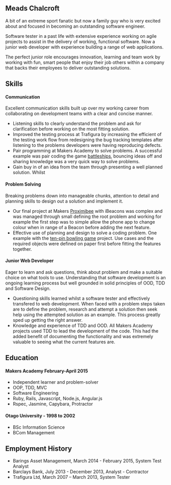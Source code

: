 ## Meads Chalcroft

A bit of an extreme sport fanatic but now a family guy who is very excited about and focused in becoming an outstanding software engineer.

Software tester in a past life with extensive experience working on agile projects to assist in the delivery of working, functional software. Now a junior web developer with experience building a range of web applications.

The perfect junior role encourages innovation, learning and team work by working with fun, smart people that enjoy their job others within a company that backs their employees to deliver outstanding solutions.


## Skills

#### Communication

Excellent communication skills built up over my working career from collaborating on development teams with a clear and concise manner.

- Listening skills to clearly understand the problem and ask for clarification before working on the most fitting solution.
- Improved the testing process at Trafigura by increasing the efficient of the testing work flow from redesigning the bug tracking templates after listening to the problems developers were having reproducing defects.
- Pair programming at Makers Academy to solve problems. A successful example was pair coding the game [battleships](https://github.com/meads58/battleships), bouncing ideas off and sharing knowledge was a very quick way to solve problems.
- Gain buy in of an idea from the team through presenting a well planned solution. Whilst


#### Problem Solving

Breaking problems down into manageable chunks, attention to detail and planning skills to design out a solution and implement it.

- Our final project at Makers [Proximibee](https://arcane-citadel-3693.herokuapp.com) with iBeacons was complex and was managed through small defining the root problem and working for example the first step was to simple allow the phone app to change colour when in range of a Beacon before adding the next feature.
- Effective use of planning and design to solve a coding problem. One example with the [ten-pin bowling game](https://github.com/meads58/bowling-challenge) project. Use cases and the required objects were defined on paper first before fitting the features together.

#### Junior Web Developer

Eager to learn and ask questions, think about problem and make a suitable choice on what tools to use. Understanding that software development is an ongoing learning process but well grounded in solid principles of OOD, TDD and Software Design.

- Questioning skills learned whilst a software tester and effectively transfered to web development. When faced with a problem steps taken are to define the problem, research and attempt a solution then seek help using the attempted solution as an example. This process greatly sped up getting the right answer.
- Knowledge and experience of TDD and OOD. All Makers Academy projects used TDD to lead the development of the code. This had the added benefit of documenting the functionality and was extremely valuable to seeing what the current features are.

## Education

#### Makers Academy February-April 2015

- Independent learner and problem-solver
- OOP, TDD, MVC
- Software Engineering
- Ruby, Rails, Javascript, Node.js, Angular.js
- Rspec, Jasmine, Capybara, Protractor

#### Otago University - 1998 to 2002
- BSc Information Science
- BCom Management

## Employment History
- Barings Asset Management, March 2014 - February 2015, System Test Analyst
- Barclays Bank, July 2013 - December 2013, Analyst - Contractor
- Trafigura Ltd, March 2007 – March 2013, System Tester

